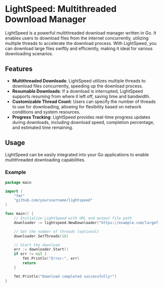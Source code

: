 # LightSpeed: Multithreaded Download Manager

LightSpeed is a powerful multithreaded download manager written in Go. It enables users to download files from the internet concurrently, utilizing multiple threads to accelerate the download process. With LightSpeed, you can download large files swiftly and efficiently, making it ideal for various downloading scenarios.

## Features

- **Multithreaded Downloads**: LightSpeed utilizes multiple threads to download files concurrently, speeding up the download process.
- **Resumable Downloads**: If a download is interrupted, LightSpeed supports resuming from where it left off, saving time and bandwidth.
- **Customizable Thread Count**: Users can specify the number of threads to use for downloading, allowing for flexibility based on network conditions and system resources.
- **Progress Tracking**: LightSpeed provides real-time progress updates during downloads, including download speed, completion percentage, and estimated time remaining.

## Usage

LightSpeed can be easily integrated into your Go applications to enable multithreaded downloading capabilities.

### Example

```go
package main

import (
    "fmt"
    "github.com/yourusername/lightspeed"
)

func main() {
    // Initialize LightSpeed with URL and output file path
    downloader := lightspeed.NewDownloader("https://example.com/largefile.zip", "largefile.zip")

    // Set the number of threads (optional)
    downloader.SetThreads(16)

    // Start the download
    err := downloader.Start()
    if err != nil {
        fmt.Println("Error:", err)
        return
    }

    fmt.Println("Download completed successfully!")
}
